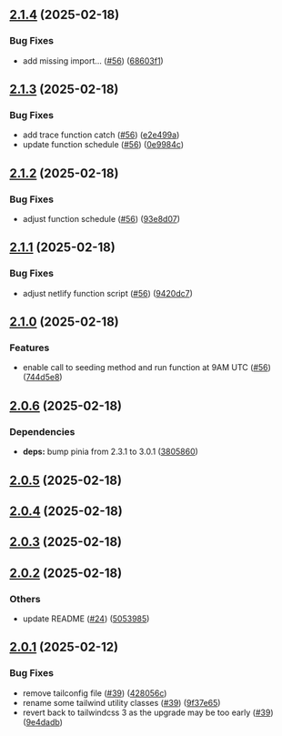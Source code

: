 ## [2.1.4](https://github.com/JeremieLitzler/VueSupabaseBoilerplate/compare/v2.1.3...v2.1.4) (2025-02-18)

### Bug Fixes

* add missing import... ([#56](https://github.com/JeremieLitzler/VueSupabaseBoilerplate/issues/56)) ([68603f1](https://github.com/JeremieLitzler/VueSupabaseBoilerplate/commit/68603f1b273f2ba7da44d646ccc933c47535f026))

## [2.1.3](https://github.com/JeremieLitzler/VueSupabaseBoilerplate/compare/v2.1.2...v2.1.3) (2025-02-18)

### Bug Fixes

* add trace function catch ([#56](https://github.com/JeremieLitzler/VueSupabaseBoilerplate/issues/56)) ([e2e499a](https://github.com/JeremieLitzler/VueSupabaseBoilerplate/commit/e2e499ab1a99f3abb658a4a84ea72dc15efbc673))
* update function schedule ([#56](https://github.com/JeremieLitzler/VueSupabaseBoilerplate/issues/56)) ([0e9984c](https://github.com/JeremieLitzler/VueSupabaseBoilerplate/commit/0e9984cdbf52943c2efaf20f78456beca1368e25))

## [2.1.2](https://github.com/JeremieLitzler/VueSupabaseBoilerplate/compare/v2.1.1...v2.1.2) (2025-02-18)

### Bug Fixes

* adjust function schedule ([#56](https://github.com/JeremieLitzler/VueSupabaseBoilerplate/issues/56)) ([93e8d07](https://github.com/JeremieLitzler/VueSupabaseBoilerplate/commit/93e8d07fbfc7b4b72ced70660e6d7f68b719fe5e))

## [2.1.1](https://github.com/JeremieLitzler/VueSupabaseBoilerplate/compare/v2.1.0...v2.1.1) (2025-02-18)

### Bug Fixes

* adjust netlify function script ([#56](https://github.com/JeremieLitzler/VueSupabaseBoilerplate/issues/56)) ([9420dc7](https://github.com/JeremieLitzler/VueSupabaseBoilerplate/commit/9420dc7c69bfaef37e1dcbc7ec53d0f4c2043a4c))

## [2.1.0](https://github.com/JeremieLitzler/VueSupabaseBoilerplate/compare/v2.0.6...v2.1.0) (2025-02-18)

### Features

* enable call to seeding method and run function at 9AM UTC ([#56](https://github.com/JeremieLitzler/VueSupabaseBoilerplate/issues/56)) ([744d5e8](https://github.com/JeremieLitzler/VueSupabaseBoilerplate/commit/744d5e854bc25ba4769de42cb9f1895623b62b18))

## [2.0.6](https://github.com/JeremieLitzler/VueSupabaseBoilerplate/compare/v2.0.5...v2.0.6) (2025-02-18)

### Dependencies

* **deps:** bump pinia from 2.3.1 to 3.0.1 ([3805860](https://github.com/JeremieLitzler/VueSupabaseBoilerplate/commit/3805860d886611f4947996fd569107d57180ead3))

## [2.0.5](https://github.com/JeremieLitzler/VueSupabaseBoilerplate/compare/v2.0.4...v2.0.5) (2025-02-18)

## [2.0.4](https://github.com/JeremieLitzler/VueSupabaseBoilerplate/compare/v2.0.3...v2.0.4) (2025-02-18)

## [2.0.3](https://github.com/JeremieLitzler/VueSupabaseBoilerplate/compare/v2.0.2...v2.0.3) (2025-02-18)

## [2.0.2](https://github.com/JeremieLitzler/VueSupabaseBoilerplate/compare/v2.0.1...v2.0.2) (2025-02-18)

### Others

* update README ([#24](https://github.com/JeremieLitzler/VueSupabaseBoilerplate/issues/24)) ([5053985](https://github.com/JeremieLitzler/VueSupabaseBoilerplate/commit/505398546dbe97aae80aa1752fbe3c41b716b348))

## [2.0.1](https://github.com/JeremieLitzler/VueSupabaseBoilerplate/compare/v2.0.0...v2.0.1) (2025-02-12)


### Bug Fixes

* remove tailconfig file ([#39](https://github.com/JeremieLitzler/VueSupabaseBoilerplate/issues/39)) ([428056c](https://github.com/JeremieLitzler/VueSupabaseBoilerplate/commit/428056c2613dfa02686f02e8d874705b1131ebd7))
* rename some tailwind utility classes ([#39](https://github.com/JeremieLitzler/VueSupabaseBoilerplate/issues/39)) ([9f37e65](https://github.com/JeremieLitzler/VueSupabaseBoilerplate/commit/9f37e651d3eed5e5281b7aff675aa45fe2080ad6))
* revert back to tailwindcss 3 as the upgrade may be too early ([#39](https://github.com/JeremieLitzler/VueSupabaseBoilerplate/issues/39)) ([9e4dadb](https://github.com/JeremieLitzler/VueSupabaseBoilerplate/commit/9e4dadb28b100cbbdf09de05f1a2a16d2b7feb9b))
